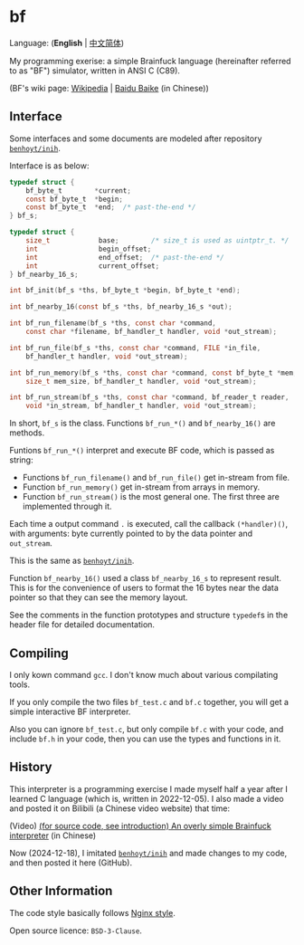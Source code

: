 # bf

Language: (**English** | [中文简体](./README-CHS.md))

My programming exerise: a simple Brainfuck language (hereinafter referred to as
"BF") simulator, written in ANSI C (C89).

(BF's wiki page: [Wikipedia](https://en.wikipedia.org/wiki/Brainfuck)
 | [Baidu Baike](https://baike.baidu.com/item/Brainfuck) (in Chinese))


## Interface

Some interfaces and some documents are modeled after repository
[`benhoyt/inih`](https://github.com/benhoyt/inih).

Interface is as below:

```C
typedef struct {
    bf_byte_t        *current;
    const bf_byte_t  *begin;
    const bf_byte_t  *end;  /* past-the-end */
} bf_s;

typedef struct {
    size_t            base;        /* size_t is used as uintptr_t. */
    int               begin_offset;
    int               end_offset;  /* past-the-end */
    int               current_offset;
} bf_nearby_16_s;

int bf_init(bf_s *ths, bf_byte_t *begin, bf_byte_t *end);

int bf_nearby_16(const bf_s *ths, bf_nearby_16_s *out);

int bf_run_filename(bf_s *ths, const char *command,
    const char *filename, bf_handler_t handler, void *out_stream);

int bf_run_file(bf_s *ths, const char *command, FILE *in_file,
    bf_handler_t handler, void *out_stream);

int bf_run_memory(bf_s *ths, const char *command, const bf_byte_t *mem,
    size_t mem_size, bf_handler_t handler, void *out_stream);

int bf_run_stream(bf_s *ths, const char *command, bf_reader_t reader,
    void *in_stream, bf_handler_t handler, void *out_stream);
```

In short, `bf_s` is the class. Functions `bf_run_*()` and `bf_nearby_16()` are
methods.

Funtions `bf_run_*()` interpret and execute BF code, which is passed as string:

* Functions `bf_run_filename()` and `bf_run_file()` get in-stream from file.
* Function `bf_run_memory()` get in-stream from arrays in memory.
* Function `bf_run_stream()` is the most general one. The first three are
implemented through it.

Each time a output command `.` is executed, call the callback `(*handler)()`,
with arguments: byte currently pointed to by the data pointer and `out_stream`.

This is the same as [`benhoyt/inih`](https://github.com/benhoyt/inih).

Function `bf_nearby_16()` used a class `bf_nearby_16_s` to represent result.
This is for the convenience of users to format the 16 bytes near the data
pointer so that they can see the memory layout.

See the comments in the function prototypes and structure `typedef`s in the
header file for detailed documentation.


## Compiling

I only kown command `gcc`. I don't know much about various compilating tools.

If you only compile the two files `bf_test.c` and `bf.c` together, you will get
a simple interactive BF interpreter.

Also you can ignore `bf_test.c`, but only compile `bf.c` with your code, and
include `bf.h` in your code, then you can use the types and functions in it.


## History

This interpreter is a programming exercise I made myself half a year after I
learned C language (which is, written in 2022-12-05). I also made a video and
posted it on Bilibili (a Chinese video website) that time:

(Video) [(for source code, see introduction) An overly simple Brainfuck interpreter](https://www.bilibili.com/video/BV1T24y1e78o) (in Chinese)

Now (2024-12-18), I imitated [`benhoyt/inih`](https://github.com/benhoyt/inih)
and made changes to my code, and then posted it here (GitHub).


## Other Information

The code style basically follows
[Nginx style](https://nginx.org/en/docs/dev/development_guide.html#code_style).

Open source licence: `BSD-3-Clause`.
